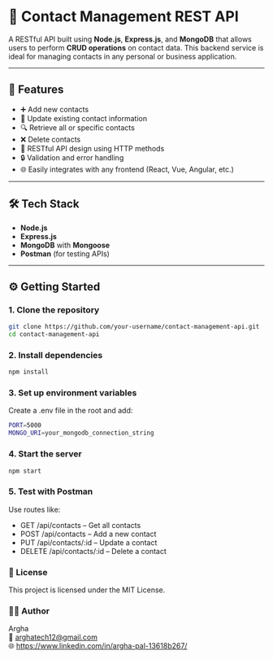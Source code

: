 # 📇 Contact Management REST API

A RESTful API built using **Node.js**, **Express.js**, and **MongoDB** that allows users to perform **CRUD operations** on contact data. This backend service is ideal for managing contacts in any personal or business application.

---

## 🚀 Features

- ➕ Add new contacts
- 🔁 Update existing contact information
- 🔍 Retrieve all or specific contacts
- ❌ Delete contacts
- 🧱 RESTful API design using HTTP methods
- 🔒 Validation and error handling
- 🌐 Easily integrates with any frontend (React, Vue, Angular, etc.)

---

## 🛠️ Tech Stack

- **Node.js**
- **Express.js**
- **MongoDB** with **Mongoose**
- **Postman** (for testing APIs)

---

## ⚙️ Getting Started

### 1. Clone the repository
```bash
git clone https://github.com/your-username/contact-management-api.git
cd contact-management-api

```

### 2. Install dependencies

```bash
npm install
```

### 3. Set up environment variables

Create a .env file in the root and add:

```bash
PORT=5000
MONGO_URI=your_mongodb_connection_string
```

### 4. Start the server

```bash
npm start
```

### 5. Test with Postman

Use routes like:
<ul>
<li>GET /api/contacts – Get all contacts</li>

<li>POST /api/contacts – Add a new contact</li>

<li>PUT /api/contacts/:id – Update a contact</li>

<li>DELETE /api/contacts/:id – Delete a contact</li>
</ul>

### 📄 License

This project is licensed under the MIT License.

### 👨‍💻 Author
Argha
<br>📧 arghatech12@gmail.com
<br>🌐 https://www.linkedin.com/in/argha-pal-13618b267/






